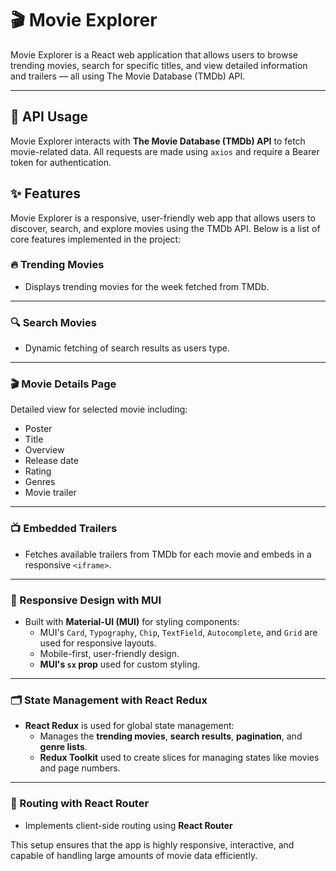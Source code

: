 # 🎬 Movie Explorer

Movie Explorer is a React web application that allows users to browse trending movies, search for specific titles, and view detailed information and trailers — all using The Movie Database (TMDb) API.

---

## 🧠 API Usage

Movie Explorer interacts with **The Movie Database (TMDb) API** to fetch movie-related data. All requests are made using `axios` and require a Bearer token for authentication.

## ✨ Features 

Movie Explorer is a responsive, user-friendly web app that allows users to discover, search, and explore movies using the TMDb API. Below is a list of core features implemented in the project:

### 🔥 Trending Movies

- Displays trending movies for the week fetched from TMDb.

---

### 🔍 Search Movies

- Dynamic fetching of search results as users type.

---

### 🎬 Movie Details Page

Detailed view for selected movie including: 
  - Poster
  - Title
  - Overview
  - Release date
  - Rating
  - Genres 
  - Movie trailer

---

### 📺 Embedded Trailers

- Fetches available trailers from TMDb for each movie and embeds in a responsive `<iframe>`.

---

### 🎨 Responsive Design with MUI

- Built with **Material-UI (MUI)** for styling components:
  - MUI's `Card`, `Typography`, `Chip`, `TextField`, `Autocomplete`, and `Grid` are used for responsive layouts.
  - Mobile-first, user-friendly design.
  - **MUI's `sx` prop** used for custom styling.
 
---

### 🗂️ State Management with React Redux

- **React Redux** is used for global state management:
  - Manages the **trending movies**, **search results**, **pagination**, and **genre lists**.
  - **Redux Toolkit** used to create slices for managing states like movies and page numbers.

---

### 🧭 Routing with React Router

- Implements client-side routing using **React Router**

This setup ensures that the app is highly responsive, interactive, and capable of handling large amounts of movie data efficiently.




